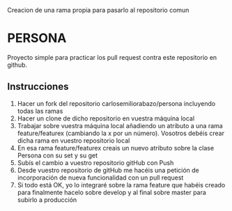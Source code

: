 
Creacion de una rama propia para pasarlo al repositorio comun 

# PERSONA
Proyecto simple para practicar los pull request contra este repositorio en github.

## Instrucciones
1. Hacer un fork del repositorio carlosemiliorabazo/persona incluyendo todas las ramas
2. Hacer un clone de dicho repositorio en vuestra máquina local
3. Trabajar sobre vuestra máquina local añadiendo un atributo a una rama feature/featurex (cambiando la x por un número). Vosotros debéis crear dicha rama en vuestro repositorio local
4. En esa rama feature/featurex creais un nuevo atributo sobre la clase Persona con su set y su get
5. Subís el cambio a vuestro repositorio gitHub con Push
6. Desde vuestro repositorio de gitHub me hacéis una petición de incorporación de nueva funcionalidad con un pull request
7. Si todo está OK, yo lo integraré sobre la rama feature que habéis creado para finalmente hacelo sobre develop y al final sobre master para subirlo a producción

